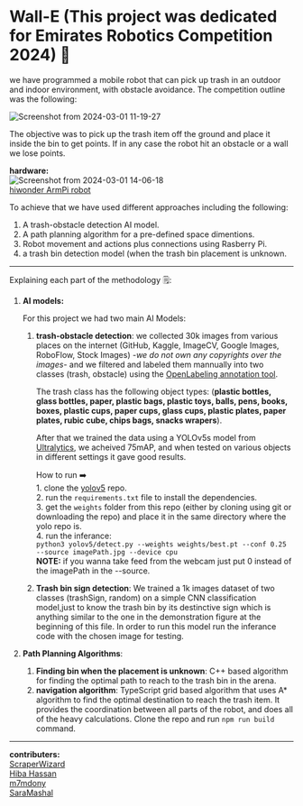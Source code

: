 # Wall-E (This project was dedicated for Emirates Robotics Competition 2024) 🤖

we have programmed a mobile robot that can pick up trash in an outdoor and indoor environment, with obstacle avoidance.
The competition outline was the following:

![Screenshot from 2024-03-01 11-19-27](https://github.com/SaraMashal/Wall-E-/assets/40832926/80983c47-9d09-4f2e-8115-75093d1939df)

The objective was to pick up the trash item off the ground and place it inside the bin to get points. If in any case the robot hit an obstacle or a wall we lose points.    

**hardware:**        
![Screenshot from 2024-03-01 14-06-18](https://github.com/SaraMashal/Wall-E-/assets/40832926/1c61bbaf-6ea1-49e0-969a-650fa0db4bfe)              
[hiwonder ArmPi robot](https://www.hiwonder.com/products/armpi-pro?variant=40308380958807)



To achieve that we have used different approaches including the following:
  1. A trash-obstacle detection AI model.
  2. A path planning algorithm for a pre-defined space dimentions.
  3. Robot movement and actions plus connections using Rasberry Pi.
  4. a trash bin detection model (when the trash bin placement is unknown.

____________________________________________________________________________________________________________________________________________

Explaining each part of the methodology 🗒️:
1. **AI models:**

    For this project we had two main AI Models:
      1. **trash-obstacle detection**: we collected 30k images from various places on the internet (GitHub, Kaggle, ImageCV, Google Images,               RoboFlow, Stock Images) -_we do not own any copyrights over the images_- and we filtered and labeled them mannually into two classes (trash, obstacle) using the [OpenLabeling annotation tool](https://github.com/Cartucho/OpenLabeling).

         The trash class has the following object types: (**plastic bottles, glass bottles, paper, plastic bags, plastic toys, balls, pens, books, boxes, plastic cups, paper cups, glass cups, plastic plates, paper plates, rubic cube, chips bags, snacks wrapers**).

         After that we trained the data using a YOLOv5s model from [Ultralytics](https://github.com/ultralytics/yolov5), we acheived 75mAP, and when tested on various objects in different settings it gave good results.

         How to run ➡️      
                 1. clone the [yolov5](https://github.com/ultralytics/yolov5) repo.   
                 2. run the `requirements.txt` file to install the dependencies.  
                 3. get the  `weights` folder from this repo (either by cloning using git or downloading the repo) and place it in the same directory where the yolo repo is.  
                 4. run the inferance:                
         `python3 yolov5/detect.py --weights weights/best.pt --conf 0.25 --source imagePath.jpg --device cpu`                              
         **NOTE:** if you wanna take feed from the webcam just put 0 instead of the imagePath in the --source.

      2. **Trash bin sign detection**: We trained a 1k images dataset of two classes (trashSign, random) on a simple CNN classification model,just to know the trash bin by its destinctive sign which is anything similar to the one in the demonstration figure at the beginning of this file.
         In order to run this model run the inferance code with the chosen image for testing.

2. **Path Planning Algorithms**:                                                           

     1. **Finding bin when the placement is unknown**: C++ based algorithm for finding the optimal path to reach to the trash bin in the arena.                          
     2. **navigation algorithm**: TypeScript grid based algorithm that uses A* algorithm to find the optimal destination to reach the trash item.
        It provides the coordination between all parts of the robot, and does all of the heavy calculations. Clone the repo and run `npm run build` command.
        
____________________________________________________________________________________________________________________________________________________________

**contributers:**                              
[ScraperWizard](https://github.com/ScraperWizard/robot-plath-planning)           
[Hiba Hassan](https://github.com/hibahassan1)                    
[m7mdony](https://github.com/m7mdony)                                
[SaraMashal](https://github.com/SaraMashal)


   
  

         
         
         
                       

